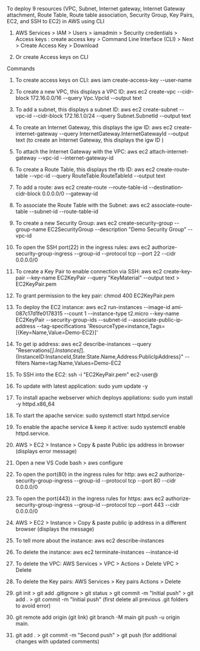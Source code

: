 To deploy 9 resources (VPC, Subnet, Internet gateway, Internet Gateway attachment, Route Table, Route table association, Security Group, Key Pairs, EC2, and SSH to EC2) in AWS using CLI

1. AWS Services > IAM > Users > iamadmin > Security credentials > Access keys : create access key > Command Line Interface (CLI) > Next > Create Access Key > Download

2. Or create Access keys on CLI


Commands 
1. To create access keys on CLI: aws iam create-access-key --user-name <username> 

2. To create a new VPC, this displays a VPC ID: aws ec2 create-vpc --cidr-block 172.16.0.0/16 --query Vpc.VpcId --output text 

3. To add a subnet, this displays a subnet ID: aws ec2 create-subnet --vpc-id <put-the-vpc-id-here> --cidr-block 172.16.1.0/24 --query Subnet.SubnetId --output text 

4. To create an Internet Gateway, this displays the igw ID: aws ec2 create-internet-gateway --query InternetGateway.InternetGatewayId --output text (to create an Internet Gateway, this displays the igw ID )

5. To attach the Internet Gateway with the VPC: aws ec2 attach-internet-gateway --vpc-id <vpc-id> --internet-gateway-id <internet-gateway-id>

6. To create a Route Table, this displays the rtb ID: aws ec2 create-route-table --vpc-id <vpc-id> --query RouteTable.RouteTableId --output text

7. To add a route: aws ec2 create-route --route-table-id <route-table-id> --destination-cidr-block 0.0.0.0/0 --gateway-id <internet-gateway-id>

8. To associate the Route Table with the Subnet: aws ec2 associate-route-table --subnet-id <subnet-id> --route-table-id <route-table-id>

9. To create a new Security Group: aws ec2 create-security-group --group-name EC2SecurityGroup --description "Demo Security Group" --vpc-id <vpc-id>

10. To open the SSH port(22) in the ingress rules: aws ec2 authorize-security-group-ingress --group-id <security-group-id> --protocol tcp --port 22 --cidr 0.0.0.0/0

11. To create a Key Pair to enable connection via SSH: aws ec2 create-key-pair --key-name EC2KeyPair --query "KeyMaterial" --output text > EC2KeyPair.pem

12. To grant permission to the key pair: chmod 400 EC2KeyPair.pem

13. To deploy the EC2 instance: aws ec2 run-instances --image-id ami-087c17d1fe0178315 --count 1 --instance-type t2.micro --key-name EC2KeyPair  --security-group-ids <security-group-id> --subnet-id <subnet-id> --associate-public-ip-address --tag-specifications 'ResourceType=instance,Tags=[{Key=Name,Value=Demo-EC2}]'

14. To get ip address: aws ec2 describe-instances --query "Reservations[*].Instances[*].{InstanceID:InstanceId,State:State.Name,Address:PublicIpAddress}" --filters Name=tag:Name,Values=Demo-EC2

15. To SSH into the EC2: ssh -i "EC2KeyPair.pem" ec2-user@<ec2-public-ip>

16. To update with latest application: sudo yum update -y

17. To install apache webserver which deploys appliations: sudo yum install -y httpd.x86_64

18. To start the apache service: sudo systemctl start httpd.service 

19. To enable the apache service & keep it active: sudo systemctl enable httpd.service. 

20. AWS > EC2 > Instance > Copy & paste Public ips address in browser (displays error message)

21. Open a new VS Code bash > aws configure

22. To open the port(80) in the ingress rules for http: aws ec2 authorize-security-group-ingress --group-id <security-group-id> --protocol tcp --port 80 --cidr 0.0.0.0/0

23. To open the port(443) in the ingress rules for https: aws ec2 authorize-security-group-ingress --group-id <security-group-id> --protocol tcp --port 443 --cidr 0.0.0.0/0

24. AWS > EC2 > Instance > Copy & paste public ip address in a different browser (displays the message)

25. To tell more about the instance: aws ec2 describe-instances

26. To delete the instance: aws ec2 terminate-instances --instance-id <instance-id> 

27. To delete the VPC: AWS Services > VPC > Actions > Delete VPC > Delete

28. To delete the Key pairs: AWS Services > Key pairs Actions > Delete

29. git init > git add .gitignore > git status > git commit -m "Initial push" > git add . > git commit -m "Initial push" (first delete all previous .git folders to avoid error)

30. git remote add origin (git link) 
    git branch -M main 
    git push -u origin main. 
    
31. git add . > git commit -m "Second push" > git push (for additional changes with updated comments)